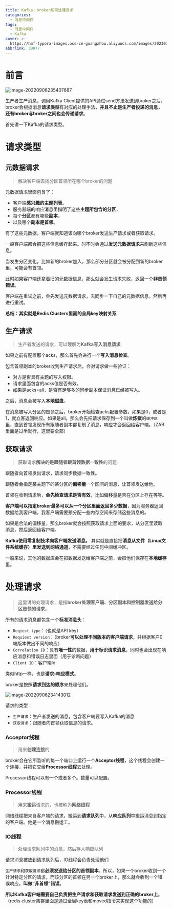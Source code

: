 ```yaml
---
title: Kafka：broker如何处理请求
categories:
  - 消息中间件
tags:
  - 消息中间件
  - Kafka
cover: >-
  https://hmf-typora-images.oss-cn-guangzhou.aliyuncs.com/images/202307091722145.png
abbrlink: 30977
---
```



# 前言

![image-20220906235407687](https://p3-juejin.byteimg.com/tos-cn-i-k3u1fbpfcp/160fbf4d219f4a3eac7f13b50821cacf~tplv-k3u1fbpfcp-zoom-1.image)

生产者生产消息，调用Kafka Client提供的API通过send方法发送到broker之后，broker会根据消息**请求类型**有对应的处理手法，**并且不止是生产者投递的消息，还有broker与broker之间也会传递请求**。

首先讲一下Kafka的请求类型。

# 请求类型

## 元数据请求

> 解决客户端去找分区首领所在哪个broker的问题

元数据请求里面包含了：

-   客户端**感兴趣的主题列表**。
-   服务器端的响应消息里指明了这些**主题所包含的分区**，
-   每个**分区**都有哪些**副本**，
-   以及哪个**副本是首领**。

有了这些元数据，客户端就知道该向哪个broker发送生产请求或者获取请求。

一般客户端都会把这些信息缓存起来。时不时会通过**发送元数据请求**来刷新这些信息。

当发生分区变化，比如新的broker加入，那么部分分区就会被分配到新的broker里，可能会有首领。

此时如果客户端还拿着旧的元数据信息，那么就会发生请求失败，返回一个**非首领错误**。

客户端在重试之前，会先发送元数据请求，去同步一下自己的元数据信息。然后再进行重试。

**总结：其实就是Redis Clusters里面的全局key映射关系**

## 生产请求

> 生产者发送的请求，可以理解为**Kafka写入消息请求**

如果之前有配置那个acks，那么首先会进行一个**写入消息检查**。

包含首领副本的broker收到生产请求后，会对请求做一些验证：

-   对方是否具有主题的写入权限。
-   请求里面包含的acks值是否有效。
-   如果是acks=all，是否有足够多的同步副本保证消息已经被写入。

之后，消息会被写入**本地磁盘**。

在消息被写入分区的首领之后，broker开始检查acks配置参数，如果是0，或者是1，就立客返回响应。如果是all。那么会先把请求保存到一个叫做**炼狱**的`缓冲区`里，直到首领发现所有跟随者副本都复制了消息，响应才会返回给客户端。（ZAB里面是过半就行，这里要全部）

## 获取请求

> 获取请求**解决的是跟随者跟首领数据一致性**的问题

跟随者向首领发出请求，请求同步数据一致性。

跟随者会指定某主题下的某分区的**偏移量**一个区间的消息，让首领发送给他。

首领在收到请求后，**会先检查请求是否有效**，比如偏移量是否在分区上存在等等。

**客户端可以指定broker最多可以从一个分区里面返回多少数据**，因为服务器返回数据给我客户端，我客户端需要预分配一些内存空间来存储这些消息的。

如果是合法的偏移量，那么broker就会按照获取请求上面的要求，从分区里读取消息，然后返回给客户端。

**Kafka使用零复制技术向客户端发送消息。** 其实就是直接把**消息从文件（Linux文件系统缓存）里发送到网络通道**，不需要经过任何中间缓冲区。

一般来说，其他的数据库会在把数据发送给客户端之前，会把他们保存在**本地缓存**里。

# 处理请求

> 这里讲的处理请求，是指**broker处理客户端、分区副本和控制器发送给分区首领的请求**。

所有的请求消息都包含一个**标准消息头**：

-   `Reqiest type`：（也就是API key）
-   `Requiest version`：（broker**可以处理不同版本的客户端请求**，并根据客户0端版本做出不同的响应）
-   `Correlation ID`：具有**唯一性**的数据，**用于标识请求消息**，同时也会出现在响应消息和错误日志里面（用于诊断问题）
-   `Client ID`：客户端Id

类似http一样，也是**请求-响应模式**。

broker是按照**请求到达的顺序**来处理他们。

![image-20220906234143012](https://p3-juejin.byteimg.com/tos-cn-i-k3u1fbpfcp/58e0904e732642c48ec9e7e7f154c020~tplv-k3u1fbpfcp-zoom-1.image)

请求的类型：

-   `生产请求`：生产者发送的消息，包含客户端要写入Kafka的消息
-   `获取请求`：跟随者向首领获取信息的请求。

### Acceptor线程

> 用来**创建连接**的

broker会在它所监听的每一个端口上运行一个**Acceptor线程**，这个线程会创建一个连接，并把它交给**Processor线程**去处理。

Processor线程可以有一个或者多个。数量可以配置。

### Processor线程

> 用来**搬运**请求的，也被称为**网络线程**

网络线程把来自客户端的请求，搬运到**请求队列**中，从**响应队列**中搬运消息到指定的客户端。他是一个消息搬运工。

### IO线程

> 处理请求队列中的消息，然后存入响应队列

请求消息被放到请求队列后，IO线程会负责处理他们

`生产请求`和`获取请求`都**必须发送给分区的首领副本**。所以，如果一个broker收到一个针对特定分区的请求，而该分区的首领在另一个broker上，那么就会收到一个错误响应。**叫做“非首领”错误**。

**所以Kafka客户端需要自己负责把生产请求和获取请求发送到正确的broker上**。（redis cluster集群里面是通过全局key表和moved指令来实现这个功能的）
